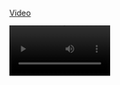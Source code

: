 [Video](https://github.com/Yamilhb/yolo-class-contagion/blob/master/resultados/2023-11-26%2020%3A23%3A24.mp4)

<video src='resultados/2023-11-26 20:23:24.mp4' width=180/>

